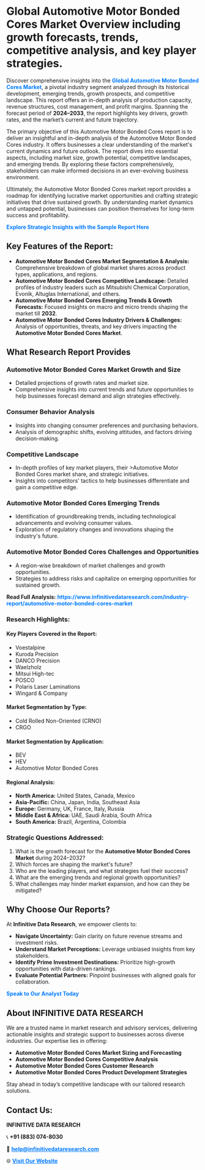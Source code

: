 <h1>Global Automotive Motor Bonded Cores Market Overview including growth forecasts, trends, competitive analysis, and key player strategies.</h1>
<p>
Discover comprehensive insights into the 
<a href="https://www.infinitivedataresearch.com/industry-report/automotive-motor-bonded-cores-market" rel="dofollow" style="color: #007BFF; text-decoration: none;"><strong>Global Automotive Motor Bonded Cores Market</strong></a>, a pivotal industry segment analyzed through its historical development, emerging trends, growth prospects, and competitive landscape. This report offers an in-depth analysis of production capacity, revenue structures, cost management, and profit margins. Spanning the forecast period of <strong>2024–2033</strong>, the report highlights key drivers, growth rates, and the market’s current and future trajectory.
</p>
<p>
The primary objective of this Automotive Motor Bonded Cores report is to deliver an insightful and in-depth analysis of the Automotive Motor Bonded Cores industry. It offers businesses a clear understanding of the market's current dynamics and future outlook. The report dives into essential aspects, including market size, growth potential, competitive landscapes, and emerging trends. By exploring these factors comprehensively, stakeholders can make informed decisions in an ever-evolving business environment.
</p>
<p>
Ultimately, the Automotive Motor Bonded Cores market report provides a roadmap for identifying lucrative market opportunities and crafting strategic initiatives that drive sustained growth. By understanding market dynamics and untapped potential, businesses can position themselves for long-term success and profitability.
</p>
<p>
<a href="https://www.infinitivedataresearch.com/request-sample/reportId=107433" style="color: #007BFF; text-decoration: none;"><strong>Explore Strategic Insights with the Sample Report Here</strong></a>
</p>

<h2>Key Features of the Report:</h2>
<ul>
<li><strong>Automotive Motor Bonded Cores Market Segmentation & Analysis:</strong> Comprehensive breakdown of global market shares across product types, applications, and regions.</li>
<li><strong>Automotive Motor Bonded Cores Competitive Landscape:</strong> Detailed profiles of industry leaders such as Mitsubishi Chemical Corporation, Evonik, Altuglas International, and others.</li>
<li><strong>Automotive Motor Bonded Cores Emerging Trends & Growth Forecasts:</strong> Focused insights on macro and micro trends shaping the market till <strong>2032</strong>.</li>
<li><strong>Automotive Motor Bonded Cores Industry Drivers & Challenges:</strong> Analysis of opportunities, threats, and key drivers impacting the <strong>Automotive Motor Bonded Cores Market</strong>.</li>
</ul>

<h2>What Research Report Provides</h2>
<h3>Automotive Motor Bonded Cores Market Growth and Size</h3>
<ul>
<li>Detailed projections of growth rates and market size.</li>
<li>Comprehensive insights into current trends and future opportunities to help businesses forecast demand and align strategies effectively.</li>
</ul>

<h3>Consumer Behavior Analysis</h3>
<ul>
<li>Insights into changing consumer preferences and purchasing behaviors.</li>
<li>Analysis of demographic shifts, evolving attitudes, and factors driving decision-making.</li>
</ul>

<h3>Competitive Landscape</h3>
<ul>
<li>In-depth profiles of key market players, their >Automotive Motor Bonded Cores market share, and strategic initiatives.</li>
<li>Insights into competitors' tactics to help businesses differentiate and gain a competitive edge.</li>
</ul>

<h3>Automotive Motor Bonded Cores Emerging Trends</h3>
<ul>
<li>Identification of groundbreaking trends, including technological advancements and evolving consumer values.</li>
<li>Exploration of regulatory changes and innovations shaping the industry's future.</li>
</ul>

<h3>Automotive Motor Bonded Cores Challenges and Opportunities</h3>
<ul>
<li>A region-wise breakdown of market challenges and growth opportunities.</li>
<li>Strategies to address risks and capitalize on emerging opportunities for sustained growth.</li>
</ul>
<p><strong>Read Full Analysis:</strong> <a href="https://www.infinitivedataresearch.com/industry-report/automotive-motor-bonded-cores-market" rel="dofollow" style="color: #007BFF; text-decoration: none;"><strong>https://www.infinitivedataresearch.com/industry-report/automotive-motor-bonded-cores-market</strong></a></p>
<h3>Research Highlights:</h3>
<h4>Key Players Covered in the Report:</h4>
<ul><li>Voestalpine</li><li>Kuroda Precision</li><li>DANCO Precision</li><li>Waelzholz</li><li>Mitsui High-tec</li><li>POSCO</li><li>Polaris Laser Laminations</li><li>Wingard &amp; Company</li></ul>
<h4>Market Segmentation by Type:</h4>
<ul><li>Cold Rolled Non-Oriented (CRNO)</li><li>CRGO</li></ul>
<h4>Market Segmentation by Application:</h4>
<ul><li>BEV</li><li>HEV</li><li>Automotive Motor Bonded Cores</li></ul>

<h4>Regional Analysis:</h4>
<ul>
<li><strong>North America:</strong> United States, Canada, Mexico</li>
<li><strong>Asia-Pacific:</strong> China, Japan, India, Southeast Asia</li>
<li><strong>Europe:</strong> Germany, UK, France, Italy, Russia</li>
<li><strong>Middle East & Africa:</strong> UAE, Saudi Arabia, South Africa</li>
<li><strong>South America:</strong> Brazil, Argentina, Colombia</li>
</ul>

<h3>Strategic Questions Addressed:</h3>
<ol>
<li>What is the growth forecast for the <strong>Automotive Motor Bonded Cores Market</strong> during 2024–2032?</li>
<li>Which forces are shaping the market's future?</li>
<li>Who are the leading players, and what strategies fuel their success?</li>
<li>What are the emerging trends and regional growth opportunities?</li>
<li>What challenges may hinder market expansion, and how can they be mitigated?</li>
</ol>

<h2>Why Choose Our Reports?</h2>
<p>At <strong>Infinitive Data Research</strong>, we empower clients to:</p>
<ul>
<li><strong>Navigate Uncertainty:</strong> Gain clarity on future revenue streams and investment risks.</li>
<li><strong>Understand Market Perceptions:</strong> Leverage unbiased insights from key stakeholders.</li>
<li><strong>Identify Prime Investment Destinations:</strong> Prioritize high-growth opportunities with data-driven rankings.</li>
<li><strong>Evaluate Potential Partners:</strong> Pinpoint businesses with aligned goals for collaboration.</li>
</ul>
<p><a href="https://www.infinitivedataresearch.com/industry-report/automotive-motor-bonded-cores-market" rel="dofollow" style="color: #007BFF; text-decoration: none;"><strong>Speak to Our Analyst Today</strong></a></p>

<h2>About INFINITIVE DATA RESEARCH</h2>
<p>We are a trusted name in market research and advisory services, delivering actionable insights and strategic support to businesses across diverse industries. Our expertise lies in offering:</p>
<ul>
<li><strong>Automotive Motor Bonded Cores Market Sizing and Forecasting</strong></li>
<li><strong>Automotive Motor Bonded Cores Competitive Analysis</strong></li>
<li><strong>Automotive Motor Bonded Cores Customer Research</strong></li>
<li><strong>Automotive Motor Bonded Cores Product Development Strategies</strong></li>
</ul>
<p>Stay ahead in today’s competitive landscape with our tailored research solutions.</p>

<h2>Contact Us:</h2>
<p><strong>INFINITIVE DATA RESEARCH</strong></p>
<p>📞 <strong>+91 (883) 074-8030</strong></p>
<p>📧 <strong><a href="mailto:help@infinitivedataresearch.com" style="color: #007BFF;">help@infinitivedataresearch.com</a></strong></p>
<p>🌐 <strong><a href="https://www.infinitivedataresearch.com" rel="dofollow" style="color: #007BFF;">Visit Our Website</a></strong></p>